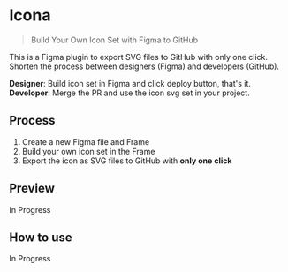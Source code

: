 # Icona

> Build Your Own Icon Set with Figma to GitHub

This is a Figma plugin to export SVG files to GitHub with only one click.
Shorten the process between designers (Figma) and developers (GitHub).

**Designer**: Build icon set in Figma and click deploy button, that's it.
**Developer**: Merge the PR and use the icon svg set in your project.

## Process

1. Create a new Figma file and Frame
2. Build your own icon set in the Frame
3. Export the icon as SVG files to GitHub with **only one click**

## Preview

In Progress

## How to use

In Progress
